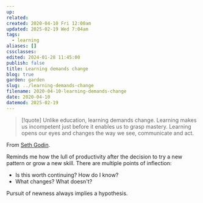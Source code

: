 ```yaml
---
up: 
related: 
created: 2020-04-10 Fri 12:00am
updated: 2025-02-19 Wed 7:04am
tags:
  - learning
aliases: []
cssclasses: 
edited: 2024-01-28 11:45:00
publish: false
title: Learning demands change
blog: true
garden: garden
slug: ../learning-demands-change
filename: 2020-04-10-learning-demands-change
date: 2020-04-10
datemod: 2025-02-19
---
```


> [!quote]
> Unlike education, learning demands change. Learning makes us incompetent just before it enables us to grasp mastery. Learning opens our eyes and changes the way we see, communicate and act.

From [Seth Godin](https://www.unscrambled.sg/2020/04/18/seth-godin-you-can-learn-just-about-anything-now-so-what-did-you-learn-today/). 

Reminds me how the lull of productivity after the decision to try a new pattern or grow a new skill. There are multiple points of inflection: 

- Is this worth continuing? How do I know? 
- What changes? What doesn't?

Pursuit of newness always implies a hypothesis.
